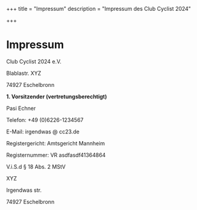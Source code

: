 +++
title = "Impressum"
description = "Impressum des Club Cyclist 2024"

+++

# Impressum

Club Cyclist 2024 e.V.

Blablastr. XYZ

74927 Eschelbronn

**1. Vorsitzender (vertretungsberechtigt)**

Pasi Echner

Telefon: +49 (0)6226-1234567

E-Mail: irgendwas @ cc23.de

Registergericht: Amtsgericht Mannheim

Registernummer: VR asdfasdf41364864

V.i.S.d § 18 Abs. 2 MStV

XYZ

Irgendwas str. 

74927 Eschelbronn

